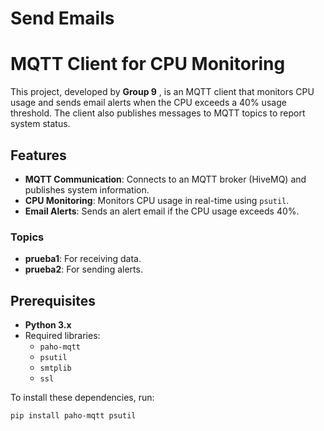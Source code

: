 # Send Emails
# MQTT Client for CPU Monitoring

This project, developed by **Group 9** , is an MQTT client that monitors CPU usage and sends email alerts when the CPU exceeds a 40% usage threshold. The client also publishes messages to MQTT topics to report system status.

## Features

- **MQTT Communication**: Connects to an MQTT broker (HiveMQ) and publishes system information.
- **CPU Monitoring**: Monitors CPU usage in real-time using `psutil`.
- **Email Alerts**: Sends an alert email if the CPU usage exceeds 40%.

### Topics
- **prueba1**: For receiving data.
- **prueba2**: For sending alerts.

## Prerequisites

- **Python 3.x**
- Required libraries:
  - `paho-mqtt`
  - `psutil`
  - `smtplib`
  - `ssl`

To install these dependencies, run:

```bash
pip install paho-mqtt psutil
